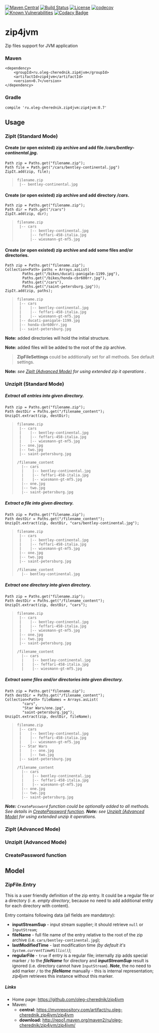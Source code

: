 [![Maven Central](https://maven-badges.herokuapp.com/maven-central/ru.oleg-cherednik.zip4jvm/zip4jvm/badge.svg)](https://maven-badges.herokuapp.com/maven-central/ru.oleg-cherednik.zip4jvm/zip4jvm)
[![Build Status](https://travis-ci.org/oleg-cherednik/zip4jvm.svg?branch=master)](https://travis-ci.org/oleg-cherednik/zip4jvm)
[![License](https://img.shields.io/badge/License-Apache%202.0-blue.svg)](https://opensource.org/licenses/Apache-2.0)
[![codecov](https://codecov.io/gh/oleg-cherednik/zip4jvm/branch/master/graph/badge.svg)](https://codecov.io/gh/oleg-cherednik/zip4jvm)
[![Known Vulnerabilities](https://snyk.io//test/github/oleg-cherednik/zip4jvm/badge.svg?targetFile=build.gradle)](https://snyk.io//test/github/oleg-cherednik/zip4jvm?targetFile=build.gradle)
[![Codacy Badge](https://api.codacy.com/project/badge/Grade/7b6b963fef254ff4b00b8be0304e829b)](https://www.codacy.com/app/oleg-cherednik/zip4jvm?utm_source=github.com&amp;utm_medium=referral&amp;utm_content=oleg-cherednik/zip4jvm&amp;utm_campaign=Badge_Grade)

# zip4jvm

Zip files support for JVM application

### Maven

~~~~
<dependency>
    <groupId>ru.oleg-cherednik.zip4jvm</groupId>
    <artifactId>zip4jvm</artifactId>
    <version>0.7</version>
</dependency>
~~~~

### Gradle

~~~~
compile 'ru.oleg-cherednik.zip4jvm:zip4jvm:0.7'
~~~~

## Usage
### ZipIt (Standard Mode)
#### Create (or open existed) zip archive and add file */cars/bentley-continental.jpg*.
  
```
Path zip = Paths.get("filename.zip");
Path file = Path.get("/cars/bentley-continental.jpg")
ZipIt.add(zip, file);
```
>```
> filename.zip
>  |-- bentley-continental.jpg
>```

#### Create (or open existed) zip archive and add directory */cars*.

```
Path zip = Paths.get("filename.zip");
Path dir = Path.get("/cars")
ZipIt.add(zip, dir);
```
>```
> filename.zip
>  |-- cars
>       |-- bentley-continental.jpg
>       |-- feffari-458-italia.jpg
>       |-- wiesmann-gt-mf5.jpg 
>```

#### Create (or open existed) zip archive and add some files and/or directories.

```
Path zip = Paths.get("filename.zip");
Collection<Path> paths = Arrays.asList(
        Paths.get("/bikes/ducati-panigale-1199.jpg"),
        Paths.get("/bikes/honda-cbr600rr.jpg"),
        Paths.get("/cars"),
        Paths.get("/saint-petersburg.jpg"));
ZipIt.add(zip, paths);
```
>```
> filename.zip
>  |-- cars
>  |    |-- bentley-continental.jpg
>  |    |-- feffari-458-italia.jpg
>  |    |-- wiesmann-gt-mf5.jpg
>  |-- ducati-panigale-1199.jpg
>  |-- honda-cbr600rr.jpg
>  |-- saint-petersburg.jpg 
>```

**Note:** added directories will hold the initial structure.

**Note:** added files will be added to the root of the zip archive.

> **ZipFileSettings** could be additionally set for all methods. See default settings.

**Note:** _see [ZipIt (Advanced Mode)](#zipit-advanced-mode) for using extended zip it operations
._              

### UnzipIt (Standard Mode)

##### Extract all entries into given directory.
```
Path zip = Paths.get("filename.zip");
Path destDir = Paths.get("/filename_content");
UnzipIt.extract(zip, destDir);
```
>```
> filename.zip
>  |-- cars
>  |    |-- bentley-continental.jpg
>  |    |-- feffari-458-italia.jpg
>  |    |-- wiesmann-gt-mf5.jpg
>  |-- one.jpg
>  |-- two.jpg
>  |-- saint-petersburg.jpg 
>```
>```
> /filename_content
>   |-- cars
>   |    |-- bentley-continental.jpg
>   |    |-- feffari-458-italia.jpg
>   |    |-- wiesmann-gt-mf5.jpg
>   |-- one.jpg
>   |-- two.jpg
>   |-- saint-petersburg.jpg 
>```                                                    
 
##### Extract a file into given directory.
```
Path zip = Paths.get("filename.zip");
Path destDir = Paths.get("/filename_content");
UnzipIt.extract(zip, destDir, "cars/bentley-continental.jpg");
```
>```
> filename.zip
>  |-- cars
>  |    |-- bentley-continental.jpg
>  |    |-- feffari-458-italia.jpg
>  |    |-- wiesmann-gt-mf5.jpg
>  |-- one.jpg
>  |-- two.jpg
>  |-- saint-petersburg.jpg 
>```
>```
> /filename_content
>   |-- bentley-continental.jpg
>```

##### Extract one directory into given directory.
```
Path zip = Paths.get("filename.zip");
Path destDir = Paths.get("/filename_content");
UnzipIt.extract(zip, destDir, "cars");
```
>```
> filename.zip
>  |-- cars
>  |    |-- bentley-continental.jpg
>  |    |-- feffari-458-italia.jpg
>  |    |-- wiesmann-gt-mf5.jpg
>  |-- one.jpg
>  |-- two.jpg
>  |-- saint-petersburg.jpg 
>```
>```
> /filename_content
>   |-- cars
>   |    |-- bentley-continental.jpg
>   |    |-- feffari-458-italia.jpg
>   |    |-- wiesmann-gt-mf5.jpg
>```

##### Extract some files and/or directories into given directory.
```
Path zip = Paths.get("filename.zip");
Path destDir = Paths.get("/filename_content");
Collection<Path> fileNames = Arrays.asList(
        "cars",
        "Star Wars/one.jpg",
        "saint-petersburg.jpg");
UnzipIt.extract(zip, destDir, fileName);
```
>```
> filename.zip
>  |-- cars
>  |    |-- bentley-continental.jpg
>  |    |-- feffari-458-italia.jpg
>  |    |-- wiesmann-gt-mf5.jpg
>  |-- Star Wars
>  |    |-- one.jpg
>  |    |-- two.jpg
>  |-- saint-petersburg.jpg 
>```
>```
> /filename_content
>   |-- cars
>   |    |-- bentley-continental.jpg
>   |    |-- feffari-458-italia.jpg
>   |    |-- wiesmann-gt-mf5.jpg
>   |-- one.jpg
>   |-- two.jpg            
>   |-- saint-petersburg.jpg
>```                     
_**Note:** `CreatePassword` function could be optionally added to all methods. See details in [CreatePassword function](#createpassword-function)._
_**Note:** see [UnzipIt (Advanced Mode)](#unzipit-advanced-mode) for using extended unzip it operations._ 

### ZipIt (Advanced Mode)

### UnzipIt (Advanced Mode)

### CreatePassword function

## Model
### ZipFile.Entry

This is a user friendly definition of the zip entry. It could be a regular file or a directory (i
.e. _empty directory_, because no need to add additional entity for each directory with content).

Entry contains following data (all fields are mandatory):

* **inputStreamSup** - input stream supplier; it should retrieve `null` or `InputStream`;
* **fileName** - full file name of the entry relative to the root of the zip archive (i.e.
 `cars/bentley-continental.jpg`);
* **lastModifiedTime** - last modification time _(by default it's `System.currentTimeMillis()`)_;
* **regularFile** - `true` if entry is a regular file; internally zip adds special marker `/` to
 the _**fileName**_ for directory and _**inputStreamSup**_ result is ignored (i.e. directory
  cannot have `InputStream`). _**Note**_, the no need to add marker `/` to the _**fileName**_
  manually - this is internal representation; _zip4jvm_ retrieves this instance without this marker.  

##### Links
* Home page: https://github.com/oleg-cherednik/zip4jvm
* Maven:
  * **central:** https://mvnrepository.com/artifact/ru.oleg-cherednik.zip4jvm/zip4jvm
  * **download:** http://repo1.maven.org/maven2/ru/oleg-cherednik/zip4jvm/zip4jvm/
